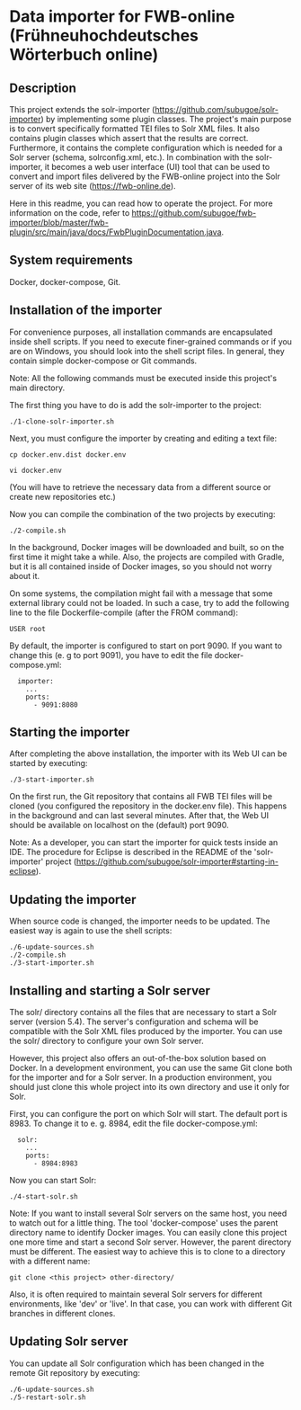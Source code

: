 # Data importer for FWB-online (Frühneuhochdeutsches Wörterbuch online)

## Description

This project extends the solr-importer (https://github.com/subugoe/solr-importer) by implementing some plugin classes. The project's main purpose is to convert specifically formatted TEI files to Solr XML files. It also contains plugin classes which assert that the results are correct. Furthermore, it contains the complete configuration which is needed for a Solr server (schema, solrconfig.xml, etc.). In combination with the solr-importer, it becomes a web user interface (UI) tool that can be used to convert and import files delivered by the FWB-online project into the Solr server of its web site (https://fwb-online.de).

Here in this readme, you can read how to operate the project. For more information on the code, refer to https://github.com/subugoe/fwb-importer/blob/master/fwb-plugin/src/main/java/docs/FwbPluginDocumentation.java.

## System requirements

Docker, docker-compose, Git.

## Installation of the importer

For convenience purposes, all installation commands are encapsulated inside shell scripts. If you need to execute finer-grained commands or if you are on Windows, you should look into the shell script files. In general, they contain simple docker-compose or Git commands.

Note: All the following commands must be executed inside this project's main directory.

The first thing you have to do is add the solr-importer to the project:

```./1-clone-solr-importer.sh```

Next, you must configure the importer by creating and editing a text file:

```cp docker.env.dist docker.env```

```vi docker.env```

(You will have to retrieve the necessary data from a different source or create new repositories etc.)

Now you can compile the combination of the two projects by executing:

```./2-compile.sh```

In the background, Docker images will be downloaded and built, so on the first time it might take a while. Also, the projects are compiled with Gradle, but it is all contained inside of Docker images, so you should not worry about it.

On some systems, the compilation might fail with a message that some external library could not be loaded. In such a case, try to add the following line to the file Dockerfile-compile (after the FROM command):

```USER root```

By default, the importer is configured to start on port 9090. If you want to change this (e. g to port 9091), you have to edit the file docker-compose.yml:

```
  importer:
    ...  
    ports:
      - 9091:8080      
```

## Starting the importer

After completing the above installation, the importer with its Web UI can be started by executing:

```./3-start-importer.sh```

On the first run, the Git repository that contains all FWB TEI files will be cloned (you configured the repository in the docker.env file). This happens in the background and can last several minutes. After that, the Web UI should be available on localhost on the (default) port 9090.

Note: As a developer, you can start the importer for quick tests inside an IDE. The procedure for Eclipse is described in the README of the 'solr-importer' project (https://github.com/subugoe/solr-importer#starting-in-eclipse).

## Updating the importer

When source code is changed, the importer needs to be updated. The easiest way is again to use the shell scripts:

```
./6-update-sources.sh
./2-compile.sh
./3-start-importer.sh
```

## Installing and starting a Solr server

The solr/ directory contains all the files that are necessary to start a Solr server (version 5.4). The server's configuration and schema will be compatible with the Solr XML files produced by the importer. You can use the solr/ directory to configure your own Solr server.

However, this project also offers an out-of-the-box solution based on Docker. In a development environment, you can use the same Git clone both for the importer and for a Solr server. In a production environment, you should just clone this whole project into its own directory and use it only for Solr.

First, you can configure the port on which Solr will start. The default port is 8983. To change it to e. g. 8984, edit the file docker-compose.yml:

```
  solr:
    ...  
    ports:
      - 8984:8983      
```

Now you can start Solr:

```./4-start-solr.sh```

Note: If you want to install several Solr servers on the same host, you need to watch out for a little thing. The tool 'docker-compose' uses the parent directory name to identify Docker images. You can easily clone this project one more time and start a second Solr server. However, the parent directory must be different. The easiest way to achieve this is to clone to a directory with a different name:

```git clone <this project> other-directory/```

Also, it is often required to maintain several Solr servers for different environments, like 'dev' or 'live'. In that case, you can work with different Git branches in different clones.

## Updating Solr server

You can update all Solr configuration which has been changed in the remote Git repository by executing:

```
./6-update-sources.sh
./5-restart-solr.sh
```


